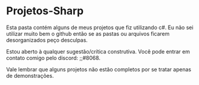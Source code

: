 # Projetos-Sharp
Esta pasta contém alguns de meus projetos que fiz utilizando c#.
Eu não sei utilizar muito bem o github então se as pastas ou arquivos ficarem desorganizados peço desculpas.

Estou aberto à qualquer sugestão/crítica construtiva.
Você pode entrar em contato comigo pelo discord: ;;#8068.

Vale lembrar que alguns projetos não estão completos por se tratar apenas de demonstrações.
